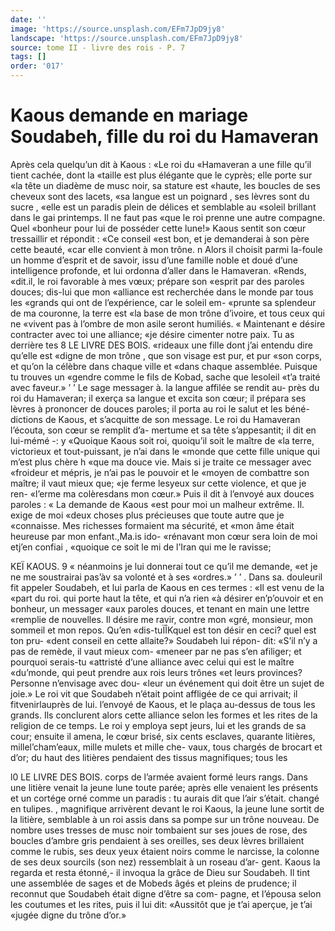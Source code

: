 ```yaml
---
date: ''
image: 'https://source.unsplash.com/EFm7JpD9jy8'
landscape: 'https://source.unsplash.com/EFm7JpD9jy8'
source: tome II - livre des rois - P. 7
tags: []
order: '017'
---
```


# Kaous demande en mariage Soudabeh, fille du roi du Hamaveran

Après cela quelqu’un dit à Kaous : «Le roi du «Hamaveran a une fille qu’il tient cachée, dont la «taille est plus élégante que le cyprès; elle porte sur
«la tête un diadème de musc noir, sa stature est «haute, les boucles de ses cheveux sont des lacets,
«sa langue est un poignard , ses lèvres sont du sucre , «elle est un paradis plein de délices et semblable au «soleil brillant dans le gai printemps. Il ne faut pas «que le roi prenne une autre compagne. Quel «bonheur pour lui de posséder cette lune!» Kaous sentit son cœur tressaillir et répondit : «Ce conseil «est bon, et je demanderai à son père cette beauté,
«car elle convient à mon trône. n Alors il choisit parmi la-foule un homme d’esprit et de savoir, issu d’une famille noble et doué d’une intelligence profonde, et
lui ordonna d’aller dans le Hamaveran. «Rends, «dit.il, le roi favorable à mes vœux; prépare son «esprit par des paroles douces; dis-lui que mon «alliance est recherchée dans le monde par tous les «grands qui ont de l’expérience, car le soleil em- «prunte sa splendeur de ma couronne, la terre est «la base de mon trône d’ivoire, et tous ceux qui ne «vivent pas à l’ombre de mon asile seront humiliés.
« Maintenant e désire contracter avec toi une alliance; «je désire cimenter notre paix. Tu as derrière tes
8 LE LIVRE DES BOIS. «rideaux une fille dont j’ai entendu dire qu’elle est
«digne de mon trône , que son visage est pur, et pur «son corps, et qu’on la célèbre dans chaque ville et
«dans chaque assemblée. Puisque tu trouves un «gendre comme le fils de Kobad, sache que lesoleil «t’a traité avec faveur.» ’ ’
Le sage messager à. la langue affilée se rendit au- près du roi du Hamaveran; il exerça sa langue et excita son cœur; il prépara ses lèvres à prononcer de douces paroles; il porta au roi le salut et les béné- dictions de Kaous, et s’acquitte de son message. Le roi du Hamaveran l’écouta, son cœur se remplit d’a- mertume et sa tête s’appesantit; il dit en lui-mémé -: y «Quoique Kaous soit roi, quoiqu’il soit le maître de
«la terre, victorieux et tout-puissant, je n’ai dans le «monde que cette fille unique qui m’est plus chère h «que ma douce vie. Mais si je traite ce messager avec «froideur et mépris, je n’ai pas le pouvoir et le «moyen de combattre son maître; il vaut mieux que; «je ferme lesyeux sur cette violence, et que je ren- «l’erme ma colèresdans mon cœur.» Puis il dit à
l’envoyé aux douces paroles : « La demande de Kaous
«est pour moi un malheur extrême. Il. exige de moi «deux choses plus précieuses que toute autre que je «connaisse. Mes richesses formaient ma sécurité, et «mon âme était heureuse par mon enfant.,Ma.is ido- «rénavant mon cœur sera loin de moi etj’en confiai , «quoique ce soit le mi de l’Iran qui me le ravisse;

KEÏ KAOUS. 9 « néanmoins je lui donnerai tout ce qu’il me demande,
«et je ne me soustrairai pas’àv sa volonté et à ses
«ordres.» ’ ’ .
Dans sa. douleuril fit appeler Soudabeh, et lui
parla de Kaous en ces termes : «Il est venu de la «part du roi. qui porte haut la tête, et qui n’a rien
«à désirer en’p’ouvoir et en bonheur, un messager
«aux paroles douces, et tenant en main une lettre «remplie de nouvelles. Il désire me ravir, contre mon «gré, monsieur, mon sommeil et mon repos. Qu’en «dis-tuÏÎKquel est ton désir en ceci? quel est ton pru-
«dent conseil en cette allaite?» Soudabeh lui répon- dit: «S’il n’y a pas de remède, il vaut mieux com- «meneer par ne pas s’en afiliger; et pourquoi serais-tu «attristé d’une alliance avec celui qui est le maître «du’monde, qui peut prendre aux rois leurs trônes «et leurs provinces? Personne n’envisage avec dou- «leur un événement qui doit être un sujet de joie.»
Le roi vit que Soudabeh n’était point affligée de ce
qui arrivait; il fitvenirlauprès de lui. l’envoyé de
Kaous, et le plaça au-dessus de tous les grands. Ils conclurent alors cette alliance selon les formes et les rites de la religion de ce temps. Le roi y employa sept jeurs, lui et les grands de sa cour; ensuite il amena, le cœur brisé, six cents esclaves, quarante litières, millel’cham’eaux, mille mulets et mille che-
vaux, tous chargés de brocart et d’or; du haut des litières pendaient des tissus magnifiques; tous les

l0 LE LIVRE DES BOIS.
corps de l’armée avaient formé leurs rangs. Dans
une litière venait la jeune lune toute parée; après elle venaient les présents et un cortége orné comme
un paradis : tu aurais dit que l’air s’était. changé en
tulipes. ,
magnifique arrivèrent devant le roi Kaous, la jeune
lune sortit de la litière, semblable à un roi assis dans sa pompe sur un trône nouveau. De nombre uses tresses de musc noir tombaient sur ses joues de rose, des boucles d’ambre gris pendaient à ses oreilles, ses deux lèvres brillaient comme le rubis, ses deux yeux étaient noirs comme le narcisse, la colonne de ses deux sourcils (son nez) ressemblait à un roseau d’ar- gent. Kaous la regarda et resta étonné,- il invoqua la grâce de Dieu sur Soudabeh. Il tint une assemblée
de sages et de Mobeds âgés et pleins de prudence; il reconnut que Soudabeh était digne d’être sa com- pagne, et l’épousa selon les coutumes et les rites,
puis il lui dit: «Aussitôt que je t’ai aperçue, je t’ai «jugée digne du trône d’or.»
